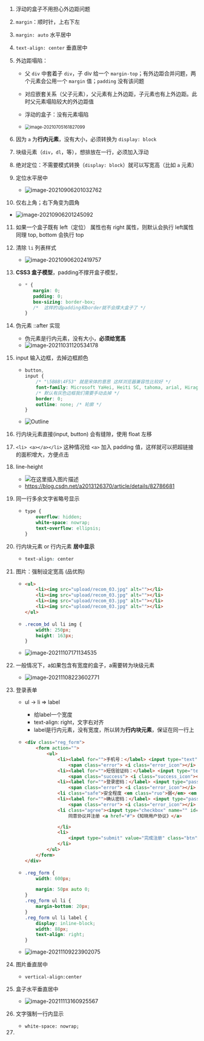 1. 浮动的盒子不用担心外边距问题

2. `margin`：顺时针，上右下左

3. `margin: auto` 水平居中

4. `text-align: center` 垂直居中

5. 外边距塌陷：

   - 父 `div` 中套着子 `div`，子 div 给一个 `margin-top`；有外边距合并问题，两个元素会公用一个 `margin` 值；`padding` 没有该问题

   - 对应嵌套关系（父子元素），父元素有上外边距，子元素也有上外边距。此时父元素塌陷较大的外边距值
   - 浮动的盒子：没有元素塌陷
   - <img src="https://raw.githubusercontent.com/TWDH/Leetcode-From-Zero/pictures/img/image-20210705161827099.png" alt="image-20210705161827099" style="zoom:80%;" />

6. 因为 `a` 为**行内元素**，没有大小，必须转换为 `display: block`

7. 块级元素（`div`，`dl`，等），想排放在一行，必须加入浮动

8. 绝对定位：不需要模式转换（`display: block`）就可以写宽高（比如 `a` 元素）

9. 定位水平居中

   - ![image-20210906201032762](https://raw.githubusercontent.com/TWDH/Leetcode-From-Zero/pictures/img/image-20210906201032762.png)

10. 仅右上角；右下角变为圆角

   - ![image-20210906201245092](https://raw.githubusercontent.com/TWDH/Leetcode-From-Zero/pictures/img/image-20210906201245092.png)

11. 如果一个盒子既有 left（定位） 属性也有 right 属性，则默认会执行 left属性 同理 top, bottom 会执行 top

12. 清除 `li` 列表样式

    - ![image-20210906202419757](https://raw.githubusercontent.com/TWDH/Leetcode-From-Zero/pictures/img/image-20210906202419757.png)

13. **CSS3 盒子模型**，padding不撑开盒子模型，

    - ```css
      * {
         margin: 0;
         padding: 0;
         box-sizing: border-box;
         /*  这样的话padding和border就不会撑大盒子了 */
      }
      ```

14. 伪元素 ::after 实现

    - 伪元素是行内元素，没有大小，**必须给宽高**
    - ![image-20211031120534178](https://raw.githubusercontent.com/TWDH/Leetcode-From-Zero/pictures/img/image-20211031120534178.png)

15. input 输入边框，去掉边框颜色

    - ```css
      button,
      input {
          /* "\5B8B\4F53" 就是宋体的意思 这样浏览器兼容性比较好 */
          font-family: Microsoft YaHei, Heiti SC, tahoma, arial, Hiragino Sans GB, "\5B8B\4F53", sans-serif;
          /* 默认有灰色边框我们需要手动去掉 */
          border: 0; 
          outline: none; /* 轮廓 */
      }
      ```

    - ![Outline](https://www.runoob.com/images/box_outline.gif)

16. 行内块元素直接(input, button) 会有缝隙，使用 float 左移

17. `<li> <a></a></li>` 这种情况给 `<a>` 加入 padding 值，这样就可以把超链接的面积增大，方便点击

18. line-height

    - ![在这里插入图片描述](https://img-blog.csdn.net/20180920105701124?watermark/2/text/aHR0cHM6Ly9ibG9nLmNzZG4ubmV0L2EyMDEzMTI2Mzcw/font/5a6L5L2T/fontsize/400/fill/I0JBQkFCMA==/dissolve/70)
    - https://blog.csdn.net/a2013126370/article/details/82786681

19. 同一行多余文字省略号显示

    - ```css
      type {
          overflow: hidden;
          white-space: nowrap;
          text-overflow: ellipsis;
      }
      ```

20. 行内块元素 or 行内元素 **居中显示**

    - ```css
      text-align: center
      ```

21. 图片：强制设定宽高 (品优购)

    - ```html
      <ul>
          <li><img src="upload/recom_03.jpg" alt=""></li>
          <li><img src="upload/recom_03.jpg" alt=""></li>
          <li><img src="upload/recom_03.jpg" alt=""></li>
          <li><img src="upload/recom_03.jpg" alt=""></li>
      </ul>
      ```

    - ```css
      .recom_bd ul li img {
          width: 250px;
          height: 163px;
      }
      ```

    - ![image-20211107171134535](https://raw.githubusercontent.com/TWDH/Leetcode-From-Zero/pictures/img/image-20211107171134535.png)

22. 一般情况下，a如果包含有宽度的盒子，a需要转为块级元素

    - ![image-20211108223602771](https://raw.githubusercontent.com/TWDH/Leetcode-From-Zero/pictures/img/image-20211108223602771.png)

23. 登录表单

    - ul -> li => label 

      - 给label一个宽度
      - text-align: right，文字右对齐
      - label是行内元素，没有宽度，所以转为**行内块元素**，保证在同一行上

    - ```html
      <div class="reg_form">
          <form action="">
              <ul>
                  <li><label for="">手机号：</label> <input type="text" class="inp">
                      <span class="error"> <i class="error_icon"></i> 手机号码格式不正确，请从新输入 </span></li>
                  <li><label for="">短信验证码：</label> <input type="text" class="inp">
                      <span class="success"> <i class="success_icon"></i> 短信验证码输入正确 </span></li>
                  <li><label for="">登录密码：</label> <input type="password" class="inp">
                      <span class="error"> <i class="error_icon"></i> 手机号码格式不正确，请从新输入 </span></li>
                  <li class="safe">安全程度 <em class="ruo">弱</em> <em class="zhong">中</em> <em class="qiang">强</em> </li>
                  <li><label for="">确认密码：</label> <input type="password" class="inp">
                      <span class="error"> <i class="error_icon"></i> 手机号码格式不正确，请从新输入 </span></li>
                  <li class="agree"><input type="checkbox" name="" id=""> 
                      同意协议并注册 <a href="#">《知晓用户协议》</a>
      
                  </li>
                  <li>
                      <input type="submit" value="完成注册" class="btn">
                  </li>
              </ul>
          </form>
      </div>
      ```

    - ```css
      .reg_form {
          width: 600px;
      
          margin: 50px auto 0;
      }
      .reg_form ul li {
          margin-bottom: 20px;
      }
      .reg_form ul li label {
          display: inline-block;
          width: 88px;
          text-align: right;
      }
      ```

    - ![image-20211109223902075](https://raw.githubusercontent.com/TWDH/Leetcode-From-Zero/pictures/img/image-20211109223902075.png)

24. 图片垂直居中

    - `vertical-align:center`

25. 盒子水平垂直居中

    - ![image-20211113160925567](https://raw.githubusercontent.com/TWDH/Leetcode-From-Zero/pictures/img/image-20211113160925567.png)

26. 文字强制一行内显示

    - `white-space: nowrap;`

27. 

